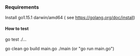 ### Requirements
Install go1.15.1 darwin/amd64 ( see https://golang.org/doc/install)

#### How to test
go test ./...

go clean
go build main.go
./main (or "go run main.go")
